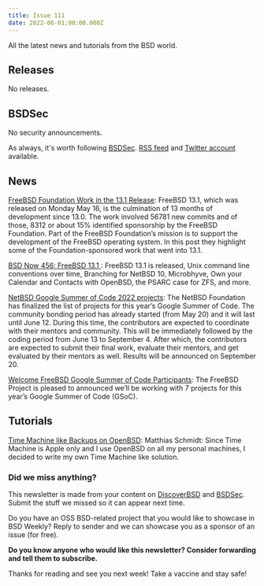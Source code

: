 ```yaml
---
title: Issue 111
date: 2022-06-01:00:00.000Z
---
```


All the latest news and tutorials from the BSD world.

<!-- more -->


## Releases

No releases.
## BSDSec

No security announcements.

As always, it's worth following [BSDSec](https://bsdsec.net). [RSS feed](https://bsdsec.net/articles.atom) and [Twitter account](https://twitter.com/bsdsec) available.
## News

[FreeBSD Foundation Work in the 13.1 Release](https://freebsdfoundation.org/blog/freebsd-foundation-work-in-the-13-1-release/?utm_source=bsdweekly): FreeBSD 13.1, which was released on Monday May 16, is the culmination of 13 months of development since 13.0. The work involved 56781 new commits and of those, 8312 or about 15% identified sponsorship by the FreeBSD Foundation. Part of the FreeBSD Foundation’s mission is to support the development of the FreeBSD operating system. In this post they highlight some of the Foundation-sponsored work that went into 13.1.

[BSD Now 456: FreeBSD 13.1 ](https://www.bsdnow.tv/456?utm_source=bsdweekly): FreeBSD 13.1 is released, Unix command line conventions over time, Branching for NetBSD 10, Microbhyve, Own your Calendar and Contacts with OpenBSD, the PSARC case for ZFS, and more.

[NetBSD Google Summer of Code 2022 projects](https://blog.netbsd.org/tnf/entry/announcing_google_summer_of_code3?utm_source=bsdweekly): The NetBSD Foundation has finalized the list of projects for this year’s Google Summer of Code. The community bonding period has already started (from May 20) and it will last until June 12. During this time, the contributors are expected to coordinate with their mentors and community. This will be immediately followed by the coding period from June 13 to September 4. After which, the contributors are expected to submit their final work, evaluate their mentors, and get evaluated by their mentors as well. Results will be announced on September 20.

[Welcome FreeBSD Google Summer of Code Participants](https://freebsdfoundation.org/blog/welcome-freebsd-google-summer-of-code-participants/?utm_source=bsdweekly): The FreeBSD Project is pleased to announced we’ll be working with 7 projects for this year’s Google Summer of Code (GSoC).
## Tutorials

[Time Machine like Backups on OpenBSD](https://xosc.org/timemachine.html?utm_source=bsdweekly): Matthias Schmidt: Since Time Machine is Apple only and I use OpenBSD on all my personal machines, I decided to write my own Time Machine like solution.

### Did we miss anything?

This newsletter is made from your content on [DiscoverBSD](https://discoverbsd.com) and [BSDSec](https://bsdsec.net). Submit the stuff we missed so it can appear next time.

Do you have an OSS BSD-related project that you would like to showcase in BSD Weekly? Reply to sender and we can showcase you as a sponsor of an issue (for free).

**Do you know anyone who would like this newsletter? Consider forwarding and tell them to subscribe.**

Thanks for reading and see you next week! Take a vaccine and stay safe!
